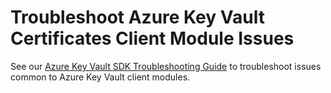 # Troubleshoot Azure Key Vault Certificates Client Module Issues

See our [Azure Key Vault SDK Troubleshooting Guide](https://github.com/Azure/azure-sdk-for-go/blob/main/sdk/security/keyvault/TROUBLESHOOTING.md)
to troubleshoot issues common to Azure Key Vault client modules.
